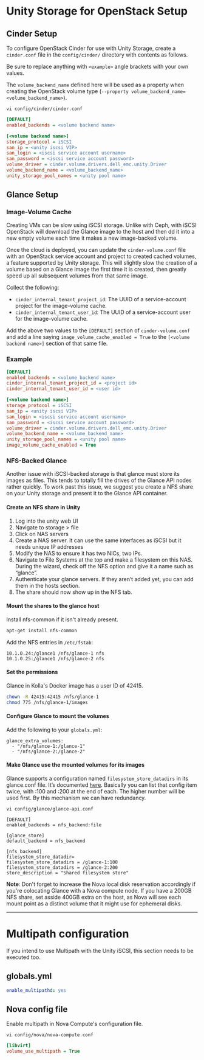 # Unity Storage for OpenStack Setup

## Cinder Setup

To configure OpenStack Cinder for use with Unity Storage, create a `cinder.conf` file in the
`config/cinder/` directory with contents as follows.

Be sure to replace anything with `<example>` angle brackets with your own values.

The `volume_backend_name` defined here will be used as a property when creating the OpenStack
volume type (`--property volume_backend_name=<volume_backend_name>`).


`vi config/cinder/cinder.conf`

```ini
[DEFAULT]
enabled_backends = <volume backend name>

[<volume backend name>]
storage_protocol = iSCSI
san_ip = <unity iscsi VIP>
san_login = <iscsi service account username>
san_password = <iscsi service account password>
volume_driver = cinder.volume.drivers.dell_emc.unity.Driver
volume_backend_name = <volume_backend_name>
unity_storage_pool_names = <unity pool name>
```

## Glance Setup

### Image-Volume Cache

Creating VMs can be slow using iSCSI storage. Unlike with Ceph, with iSCSI  OpenStack will download
the Glance image to the host and then dd it into a new empty volume each time it makes a new
image-backed volume.

Once the cloud is deployed, you can update the `cinder-volume.conf` file with an OpenStack service
account and project to created cached volumes, a feature supported by Unity storage. This will
slightly slow the creation of a volume based on a Glance image the first time it is created, then
greatly speed up all subsequent volumes from that same image.

Collect the following:

- `cinder_internal_tenant_project_id`: The UUID of a service-account project for the image-volume
  cache.
- `cinder_internal_tenant_user_id`: The UUID of a service-account user for the image-volume cache.

Add the above two values to the `[DEFAULT]` section of `cinder-volume.conf` and add a line saying
`image_volume_cache_enabled = True` to the `[<volume backend name>]` section of that same file.


### Example

```ini
[DEFAULT]
enabled_backends = <volume backend name>
cinder_internal_tenant_project_id = <project id>
cinder_internal_tenant_user_id = <user id>

[<volume backend name>]
storage_protocol = iSCSI
san_ip = <unity iscsi VIP>
san_login = <iscsi service account username>
san_password = <iscsi service account password>
volume_driver = cinder.volume.drivers.dell_emc.unity.Driver
volume_backend_name = <volume_backend_name>
unity_storage_pool_names = <unity pool name>
image_volume_cache_enabled = True
```


### NFS-Backed Glance

Another issue with iSCSI-backed storage is that glance must store its images as files. This tends
to totally fill the drives of the Glance API nodes rather quickly. To work past this issue, we
suggest you create a NFS share on your Unity storage and present it to the Glance API container.

#### Create an NFS share in Unity

1. Log into the unity web UI
1. Navigate to storage > file
1. Click on NAS servers
1. Create a NAS server. It can use the same interfaces as iSCSI but it needs unique IP addresses
1. Modify the NAS to ensure it has two NICs, two IPs.
1. Navigate to File Systems at the top and make a filesystem on this NAS. During the wizard, check off the NFS option and give it a name such as “glance”.
1. Authenticate your glance servers. If they aren’t added yet, you can add them in the hosts section.
1. The share should now show up in the NFS tab.

#### Mount the shares to the glance host

Install nfs-common if it isn't already present.

```bash
apt-get install nfs-common
```

Add the NFS entries in `/etc/fstab`:
```
10.1.0.24:/glance1 /nfs/glance-1 nfs
10.1.0.25:/glance1 /nfs/glance-2 nfs
```


#### Set the permissions

Glance in Kolla's Docker image has a user ID of 42415.

```bash
chown -R 42415:42415 /nfs/glance-1
chmod 775 /nfs/glance-1/images
```

#### Configure Glance to mount the volumes

Add the following to your `globals.yml`:

```
glance_extra_volumes:
  - "/nfs/glance-1:/glance-1"
  - "/nfs/glance-2:/glance-2"
```

#### Make Glance use the mounted volumes for its images

Glance supports a configuration named `filesystem_store_datadirs` in its glance.conf file.
It’s documented [here](https://docs.openstack.org/glance/latest/configuration/configuring.html).
Basically you can list that config item twice, with :100 and :200 at the end of each.
The higher number will be used first. By this mechanism we can have redundancy.

`vi config/glance/glance-api.conf`

```
[DEFAULT]
enabled_backends = nfs_backend:file

[glance_store]
default_backend = nfs_backend

[nfs_backend]
filesystem_store_datadir=
filesystem_store_datadirs = /glance-1:100
filesystem_store_datadirs = /glance-2:200
store_description = "Shared filesystem store"
```

**Note**: Don't forget to increase the Nova local disk reservation accordingly if you're colocating
Glance with a Nova compute node. If you have a 200GB NFS share, set asside 400GB extra on the host,
as Nova will see each mount point as a distinct volume that it might use for ephemeral disks.


---

# Multipath configuration

If you intend to use Multipath with the Unity iSCSI, this section needs to be executed too.


## globals.yml

```yaml
enable_multipathd: yes
```

## Nova config file

Enable multipath in Nova Compute's configuration file.

`vi config/nova/nova-compute.conf`

```ini
[libvirt]
volume_use_multipath = True
```
